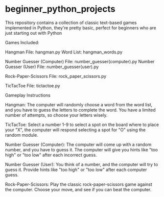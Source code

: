 # beginner_python_projects

This repository contains a collection of classic text-based games implemented in Python, they're pretty basic, perfect for beginners who are just starting out with Python

Games Included:

Hangman
File: hangman.py
Word List: hangman_words.py

Number Guesser (Computer)
File: number_guesser(computer).py
Number Guesser (User)
File: number_guesser(user).py

Rock-Paper-Scissors
File: rock_paper_scissors.py

TicTacToe
File: tictactoe.py

Gameplay Instructions

Hangman:
The computer will randomly choose a word from the word list, and you have to guess the letters to complete the word. You have a limited number of attempts, so choose your letters wisely.

TicTacToe:
Select a number 1-9 to select a spot on the board where to place your "X", the computer will respond selecting a spot for "O" using the random module.

Number Guesser (Computer):
The computer will come up with a random number, and you have to guess it. The computer will give you hints like "too high" or "too low" after each incorrect guess.

Number Guesser (User):
You think of a number, and the computer will try to guess it. Provide hints like "too high" or "too low" after each computer guess.

Rock-Paper-Scissors:
Play the classic rock-paper-scissors game against the computer. Choose your move, and see if you can beat the computer.
